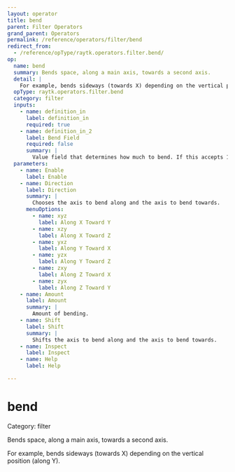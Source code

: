```yaml
---
layout: operator
title: bend
parent: Filter Operators
grand_parent: Operators
permalink: /reference/operators/filter/bend
redirect_from:
  - /reference/opType/raytk.operators.filter.bend/
op:
  name: bend
  summary: Bends space, along a main axis, towards a second axis.
  detail: |
    For example, bends sideways (towards X) depending on the vertical position (along Y).
  opType: raytk.operators.filter.bend
  category: filter
  inputs:
    - name: definition_in
      label: definition_in
      required: true
    - name: definition_in_2
      label: Bend Field
      required: false
      summary: |
        Value field that determines how much to bend. If this accepts 1D coords, it is passed the position along the bend axis. For 2D coords, both the bend axis and the bend direction are passed. For 3D coords, the relative XYZ position is passed.
  parameters:
    - name: Enable
      label: Enable
    - name: Direction
      label: Direction
      summary: |
        Chooses the axis to bend along and the axis to bend towards.
      menuOptions:
        - name: xyz
          label: Along X Toward Y
        - name: xzy
          label: Along X Toward Z
        - name: yxz
          label: Along Y Toward X
        - name: yzx
          label: Along Y Toward Z
        - name: zxy
          label: Along Z Toward X
        - name: zyx
          label: Along Z Toward Y
    - name: Amount
      label: Amount
      summary: |
        Amount of bending.
    - name: Shift
      label: Shift
      summary: |
        Shifts the axis to bend along and the axis to bend towards.
    - name: Inspect
      label: Inspect
    - name: Help
      label: Help

---
```


# bend

Category: filter



Bends space, along a main axis, towards a second axis.

For example, bends sideways (towards X) depending on the vertical position (along Y).